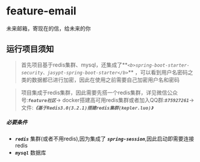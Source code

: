 # feature-email
未来邮箱，寄现在的信，给未来的你
## 运行项目须知
> 首先项目基于redis集群、mysql，还集成了**_`<b>spring-boot-starter-security、jasypt-spring-boot-starter</b>`_**
>，可以看到用户名密码之类的数据都已进行加密，因此在使用之前需要自己加密用户名和密码

> 项目集成于redis集群，因此需要先搭一个redis集群，详见微信公众号:**_`feature社区`_**->
>docker搭建高可用redis集群或者加入QQ群:**_`875927261`_**->文件:**_`《基于Redis3.0(3.2.1)搭建redis集群(kepler.luo)》`_**

##### *_必要条件_*
* **_`redis`_** 集群(或者不用redis),因为集成了 **_`spring-session`_**,因此启动即需要连接redis
* **_`mysql`_** 数据库
